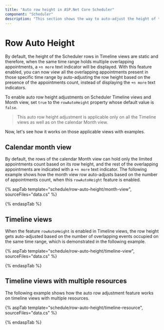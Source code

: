 ```yaml
---
title: "Auto row height in ASP.Net Core Scheduler"
component: "Scheduler"
description: "This section shows the way to auto-adjust the height of the work-cells of Scheduler based on the number of appointments present in those time ranges."
---
```


# Row Auto Height

By default, the height of the Scheduler rows in Timeline views are static and therefore, when the same time range holds multiple overlapping appointments, a `+n more` text indicator will be displayed. With this feature enabled, you can now view all the overlapping appointments present in those specific time range by auto-adjusting the row height based on the presence of the appointments count, instead of displaying the `+n more` text indicators.

To enable auto row height adjustments on Scheduler Timeline views and Month view, set `true` to the `rowAutoHeight` property whose default value is `false`.

> This auto row height adjustment is applicable only on all the Timeline views as well as on the calendar Month view.

Now, let's see how it works on those applicable views with examples.

## Calendar month view

By default, the rows of the calendar Month view can hold only the limited appointments count based on its row height, and the rest of the overlapping appointments are indicated with a `+n more` text indicator. The following example shows how the month view row auto-adjusts based on the number of appointments count, when this `rowAutoHeight` feature is enabled.

{% aspTab template="schedule/row-auto-height/month-view", sourceFiles="data.cs"  %}

{% endaspTab %}

## Timeline views

When the feature `rowAutoHeight` is enabled in Timeline views, the row height gets auto-adjusted based on the number of overlapping events occupied on the same time range, which is demonstrated in the following example.

{% aspTab template="schedule/row-auto-height/timeline-view", sourceFiles="data.cs"  %}

{% endaspTab %}

## Timeline views with multiple resources

The following example shows how the auto row adjustment feature works on timeline views with multiple resources.

{% aspTab template="schedule/row-auto-height/timeline-resource", sourceFiles="data.cs"  %}

{% endaspTab %}